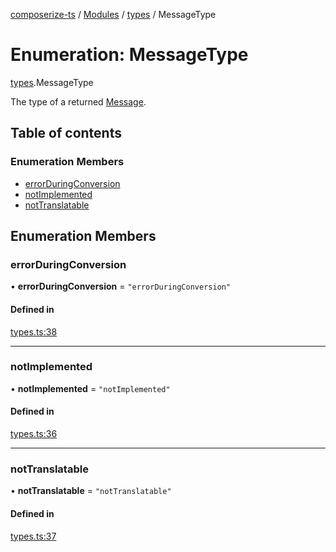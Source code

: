 [composerize-ts](../README.md) / [Modules](../modules.md) / [types](../modules/types.md) / MessageType

# Enumeration: MessageType

[types](../modules/types.md).MessageType

The type of a returned [Message](../interfaces/types.Message.md).

## Table of contents

### Enumeration Members

- [errorDuringConversion](types.MessageType.md#errorduringconversion)
- [notImplemented](types.MessageType.md#notimplemented)
- [notTranslatable](types.MessageType.md#nottranslatable)

## Enumeration Members

### errorDuringConversion

• **errorDuringConversion** = ``"errorDuringConversion"``

#### Defined in

[types.ts:38](https://github.com/cgoIT/composerize-ts/blob/d773d51/src/types.ts#L38)

___

### notImplemented

• **notImplemented** = ``"notImplemented"``

#### Defined in

[types.ts:36](https://github.com/cgoIT/composerize-ts/blob/d773d51/src/types.ts#L36)

___

### notTranslatable

• **notTranslatable** = ``"notTranslatable"``

#### Defined in

[types.ts:37](https://github.com/cgoIT/composerize-ts/blob/d773d51/src/types.ts#L37)
